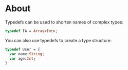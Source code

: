 # About

Typedefs can be used to shorten names of complex types:

```haxe
typedef IA = Array<Int>;
```

You can also use typedefs to create a type structure:

```haxe
typedef User = {
  var name:String;
  var age:Int;
}
```
